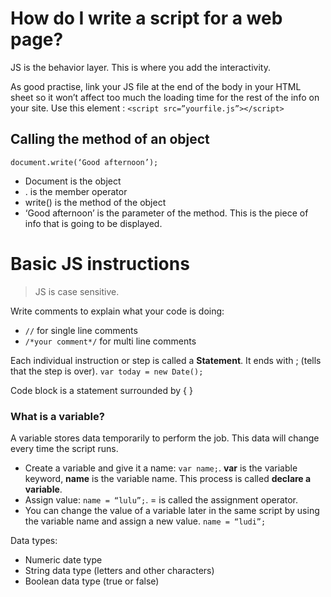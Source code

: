 # How do I write a script for a web page?

JS is the behavior layer. This is where you add the interactivity.

As good practise, link your JS file at the end of the body in your HTML sheet so it won’t affect too much the loading time for the rest of the info on your site.
Use this element : `<script src=”yourfile.js”></script>`

## Calling the method of an object 

`document.write(‘Good afternoon’);`

- Document is the object
- . is the member operator
- write() is the method of the object
- ‘Good afternoon’ is the parameter of the method. This is the piece of info that is going to be displayed.


# Basic JS instructions

> JS is case sensitive.

Write comments to explain what your code is doing:
- `//` for single line comments
- `/*your comment*/` for multi line comments

Each individual instruction or step is called a **Statement**. It ends with ; (tells that the step is over).
`var today = new Date();`

Code block is a statement surrounded by { }

### What is a variable?

A variable stores data temporarily to perform the job. This data will change every time the script runs.
  - Create a variable and give it a name: `var name;`. **var** is the variable keyword, **name** is the variable name. This process is called **declare a variable**.
- Assign value: `name = “lulu”;`. = is called the assignment operator.
- You can change the value of a variable later in the same script by using the variable name and assign a new value. `name = “ludi”;`

Data types:
- Numeric date type
- String data type (letters and other characters)
- Boolean data type (true or false)